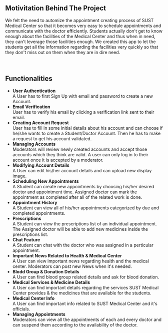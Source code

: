 Motivitation Behind The Project
-------------------------------
We felt the need to automize the appointment creating process of SUST Medical Center so that it becomes very easy to schedule appointments and communicate with the 
doctor efficiently. Students actually don't get to know enough about the facilities of the Medical Center and thus when in need, they can't leverage those facilities enough.
We created this app to let the students get all the information regarding the facilities very quickly so that they don't miss out on them when they are in dire need.  
<br>
<br>

Functionalities
--------------
* **User Authentication**  
    A User has to first Sign Up with email and password to create a new Account.
* **Email Verification**  
    User has to verify his email by clicking a verification link sent to their email.  
* **Creating Account Request**  
    User has to fill in some initial details about his account and can choose if he/she wants to create a Student/Doctor Account. Then he has to make a request to get his account validated.
* **Managing Accounts**  
    Moderators will review newly created accounts and accept those accounts which they think are valid. A user can only log in to their account once it is accepted by a moderator.
* **Modifying Account Details**  
    A User can edit his/her account details and can upload new display image.
* **Scheduling New Appointments**  
    A Student can create new appointments by choosing his/her desired doctor and appointment time. Assigned doctor can mark the appointment as completed after all of the related work is done.
* **Appointment History**  
    A Student can view all of his/her appointments categorized by due and completed appointments.
* **Prescriptions**  
    A Student can view the prescriptions list of an individual appointment. The Assigned doctor will be able to add new medicines inside the prescriptions list.
* **Chat Feature**  
    A Student can chat with the doctor who was assigned in a perticular appointment.
* **Important News Related to Health & Medical Center**  
    A User can view important news regarding health and the medical center. Moderators can post new News when it's needed.
* **Blodd Group & Donation Details**  
    A User can find blood group related details and ask for blood donation.
* **Medical Services & Medicine Details**  
    A User can find important details regarding the services SUST Medical Center provides & the medicines that are available for the students.
* **Medical Center Info**  
    A User can find important info related to SUST Medical Center and it's officials.
* **Managing Appointments**  
    Moderators can view all the appointments of each and every doctor and can suspend them according to the availability of the doctor.  
<br>
    

    
